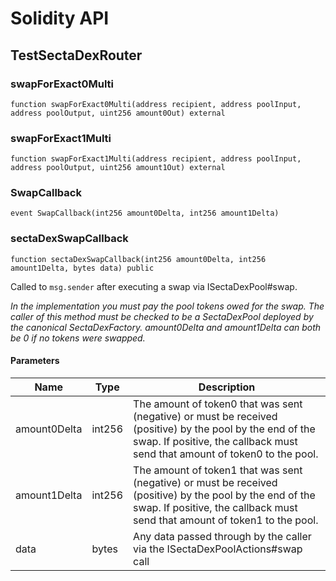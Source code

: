 # Solidity API

## TestSectaDexRouter

### swapForExact0Multi

```solidity
function swapForExact0Multi(address recipient, address poolInput, address poolOutput, uint256 amount0Out) external
```

### swapForExact1Multi

```solidity
function swapForExact1Multi(address recipient, address poolInput, address poolOutput, uint256 amount1Out) external
```

### SwapCallback

```solidity
event SwapCallback(int256 amount0Delta, int256 amount1Delta)
```

### sectaDexSwapCallback

```solidity
function sectaDexSwapCallback(int256 amount0Delta, int256 amount1Delta, bytes data) public
```

Called to `msg.sender` after executing a swap via ISectaDexPool#swap.

_In the implementation you must pay the pool tokens owed for the swap.
The caller of this method must be checked to be a SectaDexPool deployed by the canonical SectaDexFactory.
amount0Delta and amount1Delta can both be 0 if no tokens were swapped._

#### Parameters

| Name | Type | Description |
| ---- | ---- | ----------- |
| amount0Delta | int256 | The amount of token0 that was sent (negative) or must be received (positive) by the pool by the end of the swap. If positive, the callback must send that amount of token0 to the pool. |
| amount1Delta | int256 | The amount of token1 that was sent (negative) or must be received (positive) by the pool by the end of the swap. If positive, the callback must send that amount of token1 to the pool. |
| data | bytes | Any data passed through by the caller via the ISectaDexPoolActions#swap call |

